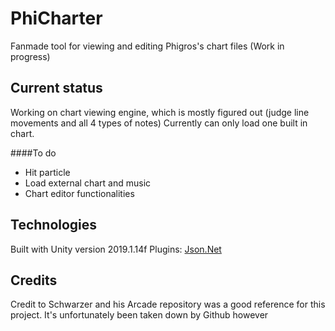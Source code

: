 # PhiCharter
Fanmade tool for viewing and editing Phigros's chart files (Work in progress)

## Current status
Working on chart viewing engine, which is mostly figured out (judge line movements and all 4  types of notes)
Currently can only load one built in chart. 

####To do
* Hit particle
* Load external chart and music
* Chart editor functionalities

## Technologies
Built with Unity version 2019.1.14f
Plugins: [Json.Net](https://github.com/JamesNK/Newtonsoft.Json)

## Credits
Credit to Schwarzer and his Arcade repository was a good reference for this project. It's unfortunately been taken down by Github however
